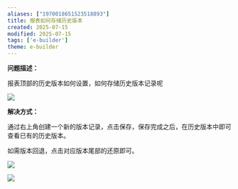 ```yaml
---
aliases: ["1970018651523518893"]
title: 报表如何存储历史版本
created: 2025-07-15
modified: 2025-07-15
tags: ['e-builder']
theme: e-builder
---
```


**问题描述：**

报表顶部的历史版本如何设置，如何存储历史版本记录呢

![](https://myhelpdoc.oss-cn-heyuan.aliyuncs.com/mdimages/4bbf9ad20edc13a02778dfa0adbd7e59.jpg)

**解决方式：**

通过右上角创建一个新的版本记录，点击保存，保存完成之后，在历史版本中即可查看已有的历史版本。

如需版本回退，点击对应版本尾部的还原即可。

![](https://myhelpdoc.oss-cn-heyuan.aliyuncs.com/mdimages/4b4456b4daaf0a6a2cc64471270614dc.jpg)

![](https://myhelpdoc.oss-cn-heyuan.aliyuncs.com/mdimages/30f8938ffd1925018c025f47ada74b04.jpg)

